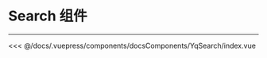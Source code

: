 # Search 组件

---

<common-code-format>
  <docsComponents-YqSearch-index slot="source"></docsComponents-YqSearch-index>
  <<< @/docs/.vuepress/components/docsComponents/YqSearch/index.vue
</common-code-format>
